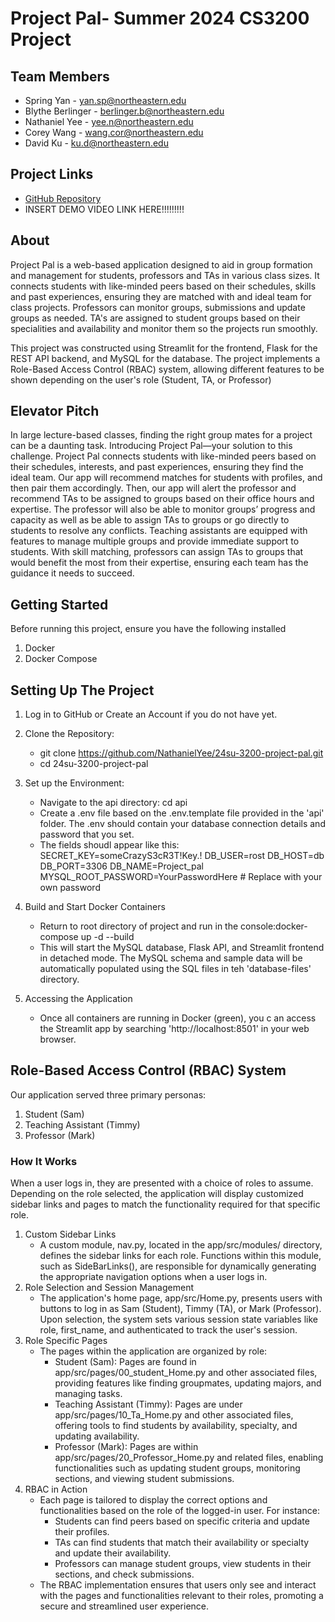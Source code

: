 # Project Pal- Summer 2024 CS3200 Project

## Team Members
- Spring Yan - yan.sp@northeastern.edu
- Blythe Berlinger - berlinger.b@northeastern.edu
- Nathaniel Yee - yee.n@northeastern.edu
- Corey Wang - wang.cor@northeastern.edu
- David Ku - ku.d@northeastern.edu

## Project Links
- [GitHub Repository](https://github.com/NathanielYee/24su-3200-project-pal)
- INSERT DEMO VIDEO LINK HERE!!!!!!!!!

## About

Project Pal is a web-based application designed to aid in group formation and management for students, professors and TAs in various class sizes. It connects students with like-minded peers based on their schedules, skills and past experiences, ensuring they are matched with and ideal team for class projects. Professors can monitor groups, submissions and update groups as needed. TA's are assigned to student groups based on their specialities and availability and monitor them so the projects run smoothly. 

This project was constructed using Streamlit for the frontend, Flask for the REST API backend, and MySQL for the database. The project implements a Role-Based Access Control (RBAC) system, allowing different features to be shown depending on the user's role (Student, TA, or Professor)

## Elevator Pitch

In large lecture-based classes, finding the right group mates for a project can be a daunting task. Introducing Project Pal—your solution to this challenge. Project Pal connects students with like-minded peers based on their schedules, interests, and past experiences, ensuring they find the ideal team. Our app will recommend matches for students with profiles, and then pair them accordingly. Then, our app will alert the professor and recommend TAs to be assigned to groups based on their office hours and expertise. The professor will also be able to monitor groups’ progress and capacity as well as be able to assign TAs to groups or go directly to students to resolve any conflicts. Teaching assistants are equipped with features to manage multiple groups and provide immediate support to students. With skill matching, professors can assign TAs to groups that would benefit the most from their expertise, ensuring each team has the guidance it needs to succeed. 

## Getting Started
Before running this project, ensure you have the following installed
1. Docker
2. Docker Compose

## Setting Up The Project
1. Log in to GitHub or Create an Account if you do not have yet. 
2. Clone the Repository:
    - git clone https://github.com/NathanielYee/24su-3200-project-pal.git
    - cd 24su-3200-project-pal
3. Set up the Environment:
    - Navigate to the api directory: cd api
    - Create a .env file based on the .env.template file provided in the 'api' folder. The .env should contain your database connection details and password that you set. 
    - The fields shoudl appear like this:
        SECRET_KEY=someCrazyS3cR3T!Key.!
        DB_USER=rost
        DB_HOST=db
        DB_PORT=3306
        DB_NAME=Project_pal
        MYSQL_ROOT_PASSWORD=YourPasswordHere  # Replace with your own password

4. Build and Start Docker Containers
    - Return to root directory of project and run in the console:docker-compose up -d --build
    - This will start the MySQL database, Flask API, and Streamlit frontend in detached mode. The MySQL schema and sample data will be automatically populated using the SQL files in teh 'database-files' directory. 

5. Accessing the Application
    - Once all containers are running in Docker (green), you c an access the Streamlit app by searching 'http://localhost:8501' in your web browser.
 

## Role-Based Access Control (RBAC) System
Our application served three primary personas:
1. Student (Sam)
2. Teaching Assistant (Timmy)
3. Professor (Mark)

### How It Works
When a user logs in, they are presented with a choice of roles to assume. Depending on the role selected, the application will display customized sidebar links and pages to match the functionality required for that specific role. 

1. Custom Sidebar Links
    - A custom module, nav.py, located in the app/src/modules/ directory, defines the sidebar links for each role. Functions within this module, such as SideBarLinks(), are responsible for dynamically generating the appropriate navigation options when a user logs in.
2. Role Selection and Session Management
    - The application's home page, app/src/Home.py, presents users with buttons to log in as Sam (Student), Timmy (TA), or Mark (Professor). Upon selection, the system sets various session state variables like role, first_name, and authenticated to track the user's session.
3. Role Specific Pages
    - The pages within the application are organized by role:
        - Student (Sam): Pages are found in app/src/pages/00_student_Home.py and other associated files, providing features like finding groupmates, updating majors, and managing tasks.
        - Teaching Assistant (Timmy): Pages are under app/src/pages/10_Ta_Home.py and other associated files, offering tools to find students by availability, specialty, and updating availability.
        - Professor (Mark): Pages are within app/src/pages/20_Professor_Home.py and related files, enabling functionalities such as updating student groups, monitoring sections, and viewing student submissions.
4. RBAC in Action
    - Each page is tailored to display the correct options and functionalities based on the role of the logged-in user. For instance:
        - Students can find peers based on specific criteria and update their profiles.
        - TAs can find students that match their availability or specialty and update their availability.
        - Professors can manage student groups, view students in their sections, and check submissions.
    - The RBAC implementation ensures that users only see and interact with the pages and functionalities relevant to their roles, promoting a secure and streamlined user experience.



